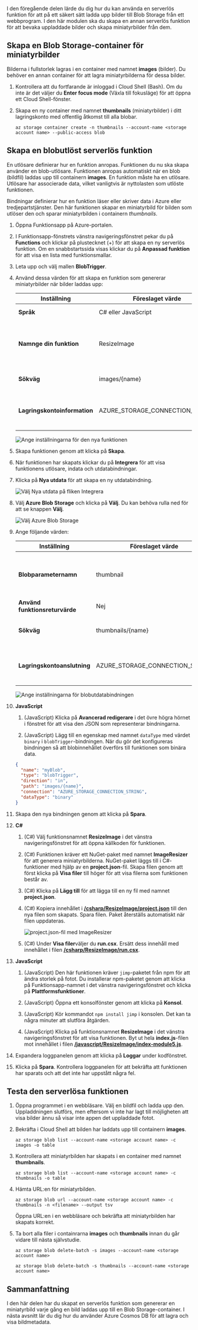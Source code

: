 I den föregående delen lärde du dig hur du kan använda en serverlös funktion för att på ett säkert sätt ladda upp bilder till Blob Storage från ett webbprogram. I den här modulen ska du skapa en annan serverlös funktion för att bevaka uppladdade bilder och skapa miniatyrbilder från dem.

## <a name="create-a-blob-storage-container-for-thumbnails"></a>Skapa en Blob Storage-container för miniatyrbilder

Bilderna i fullstorlek lagras i en container med namnet **images** (bilder). Du behöver en annan container för att lagra miniatyrbilderna för dessa bilder.

1. Kontrollera att du fortfarande är inloggad i Cloud Shell (Bash). Om du inte är det väljer du **Enter focus mode** (Växla till fokusläge) för att öppna ett Cloud Shell-fönster. 

1. Skapa en ny container med namnet **thumbnails** (miniatyrbilder) i ditt lagringskonto med offentlig åtkomst till alla blobar.

    ```azurecli
    az storage container create -n thumbnails --account-name <storage account name> --public-access blob
    ```


## <a name="create-a-blob-triggered-serverless-function"></a>Skapa en blobutlöst serverlös funktion

En utlösare definierar hur en funktion anropas. Funktionen du nu ska skapa använder en blob-utlösare. Funktionen anropas automatiskt när en blob (bildfil) laddas upp till containern **images**. En funktion måste ha en utlösare. Utlösare har associerade data, vilket vanligtvis är nyttolasten som utlöste funktionen.

Bindningar definierar hur en funktion läser eller skriver data i Azure eller tredjepartstjänster. Den här funktionen skapar en miniatyrbild för bilden som utlöser den och sparar miniatyrbilden i containern *thumbnails*.

1. Öppna Funktionsapp på Azure-portalen.

1. I Funktionsapp-fönstrets vänstra navigeringsfönstret pekar du på **Functions** och klickar på plustecknet (+) för att skapa en ny serverlös funktion. Om en snabbstartssida visas klickar du på **Anpassad funktion** för att visa en lista med funktionsmallar.

1. Leta upp och välj mallen **BlobTrigger**.

1. Använd dessa värden för att skapa en funktion som genererar miniatyrbilder när bilder laddas upp:

    | Inställning      |  Föreslaget värde   | Beskrivning                                        |
    | --- | --- | ---|
    | **Språk** | C# eller JavaScript | Välj det språk du föredrar. |
    | **Namnge din funktion** | ResizeImage | Ange det här namnet exakt så som det visas så att programmet kan identifiera funktionen. |
    | **Sökväg** | images/{name} | Kör funktionen när en fil läggs till i containern **images**. |
    | **Lagringskontoinformation** | AZURE_STORAGE_CONNECTION_STRING | Använd miljövariabeln som skapades tidigare med anslutningssträngen. |

    ![Ange inställningarna för den nya funktionen](../media/3-new-function.png)

1. Skapa funktionen genom att klicka på **Skapa**.

1. När funktionen har skapats klickar du på **Integrera** för att visa funktionens utlösare, indata och utdatabindningar.

1. Klicka på **Nya utdata** för att skapa en ny utdatabindning.

    ![Välj Nya utdata på fliken Integrera](../media/3-new-output.jpg)

1. Välj **Azure Blob Storage** och klicka på **Välj**. Du kan behöva rulla ned för att se knappen **Välj**.

    ![Välj Azure Blob Storage](../media/3-storage-output.jpg)

1. Ange följande värden:

    | Inställning      |  Föreslaget värde   | Beskrivning                                        |
    | --- | --- | ---|
    | **Blobparameternamn** | thumbnail | Funktionen använder parametern med det här namnet för att skriva miniatyrbilden. |
    | **Använd funktionsreturvärde** | Nej |  |
    | **Sökväg** | thumbnails/{name} | Miniatyrbilderna skrivs till en container med namnet **thumbnails**. |
    | **Lagringskontoanslutning** | AZURE_STORAGE_CONNECTION_STRING | Använd miljövariabeln som skapades tidigare med anslutningssträngen. |

    ![Ange inställningarna för blobutdatabindningen](../media/3-blob-output.png)


1. **JavaScript**

    1. (JavaScript) Klicka på **Avancerad redigerare** i det övre högra hörnet i fönstret för att visa den JSON som representerar bindningarna.

    1. (JavaScript) Lägg till en egenskap med namnet `dataType` med värdet `binary` i `blobTrigger`-bindningen. När du gör det konfigureras bindningen så att blobinnehållet överförs till funktionen som binära data.

    ```json
    {
      "name": "myBlob",
      "type": "blobTrigger",
      "direction": "in",
      "path": "images/{name}",
      "connection": "AZURE_STORAGE_CONNECTION_STRING",
      "dataType": "binary"
    }
    ```

1. Skapa den nya bindningen genom att klicka på **Spara**.

1. **C#**

    1. (C#) Välj funktionsnamnet **ResizeImage** i det vänstra navigeringsfönstret för att öppna källkoden för funktionen.

    1. (C#) Funktionen kräver ett NuGet-paket med namnet **ImageResizer** för att generera miniatyrbilderna. NuGet-paket läggs till i C#-funktioner med hjälp av en **project.json**-fil. Skapa filen genom att först klicka på **Visa filer** till höger för att visa filerna som funktionen består av.
    
    1. (C#) Klicka på **Lägg till** för att lägga till en ny fil med namnet **project.json**.
    
    1. (C#) Kopiera innehållet i [**/csharp/ResizeImage/project.json**](https://raw.githubusercontent.com/Azure-Samples/functions-first-serverless-web-application/master/csharp/ResizeImage/project.json) till den nya filen som skapats. Spara filen. Paket återställs automatiskt när filen uppdateras.
    
        ![project.json-fil med ImageResizer](../media/3-project-json.png)
    
    1. (C#) Under **Visa filer**väljer du **run.csx**. Ersätt dess innehåll med innehållet i filen [**/csharp/ResizeImage/run.csx**](https://raw.githubusercontent.com/Azure-Samples/functions-first-serverless-web-application/master/csharp/ResizeImage/run.csx).

1. **JavaScript** 

    1. (JavaScript) Den här funktionen kräver `jimp`-paketet från npm för att ändra storlek på fotot. Du installerar npm-paketet genom att klicka på Funktionsapp-namnet i det vänstra navigeringsfönstret och klicka på **Plattformsfunktioner**.

    1. (JavaScript) Öppna ett konsolfönster genom att klicka på **Konsol**.

    1. (JavaScript) Kör kommandot `npm install jimp` i konsolen. Det kan ta några minuter att slutföra åtgärden.

    1. (JavaScript) Klicka på funktionsnamnet **ResizeImage** i det vänstra navigeringsfönstret för att visa funktionen. Byt ut hela **index.js**-filen mot innehållet i filen [**/javascript/ResizeImage/index-module5.js**](https://raw.githubusercontent.com/Azure-Samples/functions-first-serverless-web-application/master/javascript/ResizeImage/index.js).

1. Expandera loggpanelen genom att klicka på **Loggar** under kodfönstret.

1. Klicka på **Spara**. Kontrollera loggpanelen för att bekräfta att funktionen har sparats och att det inte har uppstått några fel.


## <a name="test-the-serverless-function"></a>Testa den serverlösa funktionen

1. Öppna programmet i en webbläsare. Välj en bildfil och ladda upp den. Uppladdningen slutförs, men eftersom vi inte har lagt till möjligheten att visa bilder ännu så visar inte appen det uppladdade fotot.

1. Bekräfta i Cloud Shell att bilden har laddats upp till containern **images**.

    ```azurecli
    az storage blob list --account-name <storage account name> -c images -o table
    ```

1. Kontrollera att miniatyrbilden har skapats i en container med namnet **thumbnails**.

    ```azurecli
    az storage blob list --account-name <storage account name> -c thumbnails -o table
    ```

1. Hämta URL:en för miniatyrbilden.

    ```azurecli
    az storage blob url --account-name <storage account name> -c thumbnails -n <filename> --output tsv
    ```

    Öppna URL:en i en webbläsare och bekräfta att miniatyrbilden har skapats korrekt.

1. Ta bort alla filer i containrarna **images** och **thumbnails** innan du går vidare till nästa självstudie.

    ```azurecli
    az storage blob delete-batch -s images --account-name <storage account name>
    ```
    ```azurecli
    az storage blob delete-batch -s thumbnails --account-name <storage account name>
    ```


## <a name="summary"></a>Sammanfattning

I den här delen har du skapat en serverlös funktion som genererar en miniatyrbild varje gång en bild laddas upp till en Blob Storage-container. I nästa avsnitt lär du dig hur du använder Azure Cosmos DB för att lagra och visa bildmetadata.